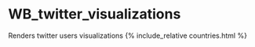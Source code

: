 # WB_twitter_visualizations
Renders twitter users visualizations
{% include_relative countries.html %}
